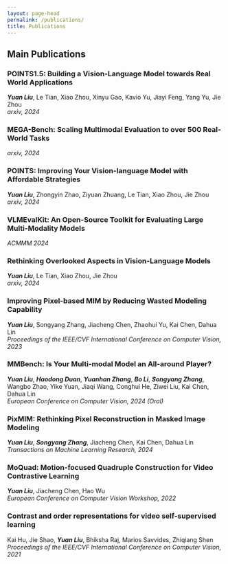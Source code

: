 ```yaml
---
layout: page-head
permalink: /publications/
title: Publications
---
```


## Main Publications

### POINTS1.5: Building a Vision-Language Model towards Real World Applications
***Yuan Liu***, Le Tian, Xiao Zhou, Xinyu Gao, Kavio Yu, Jiayi Feng, Yang Yu, Jie Zhou  
*arxiv, 2024*

### MEGA-Bench: Scaling Multimodal Evaluation to over 500 Real-World Tasks
*arxiv, 2024*

### POINTS: Improving Your Vision-language Model with Affordable Strategies
***Yuan Liu***, Zhongyin Zhao, Ziyuan Zhuang, Le Tian, Xiao Zhou, Jie Zhou  
*arxiv, 2024*

### VLMEvalKit: An Open-Source Toolkit for Evaluating Large Multi-Modality Models
*ACMMM 2024*

### Rethinking Overlooked Aspects in Vision-Language Models
***Yuan Liu***, Le Tian, Xiao Zhou, Jie Zhou  
*arxiv, 2024*

### Improving Pixel-based MIM by Reducing Wasted Modeling Capability
***Yuan Liu***, Songyang Zhang, Jiacheng Chen, Zhaohui Yu, Kai Chen, Dahua Lin   
*Proceedings of the IEEE/CVF International Conference on Computer Vision, 2023*

### MMBench: Is Your Multi-modal Model an All-around Player?
***Yuan Liu***, ***Haodong Duan***, ***Yuanhan Zhang***, ***Bo Li***, ***Songyang Zhang***, Wangbo Zhao, Yike Yuan, Jiaqi Wang, Conghui He, Ziwei Liu, Kai Chen, Dahua Lin<br>
*European Conference on Computer Vision, 2024 (Oral)*   

### PixMIM: Rethinking Pixel Reconstruction in Masked Image Modeling
***Yuan Liu***, ***Songyang Zhang***, Jiacheng Chen, Kai Chen, Dahua Lin<br>
*Transactions on Machine Learning Research, 2024*

### MoQuad: Motion-focused Quadruple Construction for Video Contrastive Learning
***Yuan Liu***, Jiacheng Chen, Hao Wu  
*European Conference on Computer Vision Workshop, 2022*

### Contrast and order representations for video self-supervised learning
Kai Hu, Jie Shao, ***Yuan Liu***, Bhiksha Raj, Marios Savvides, Zhiqiang Shen<br>
*Proceedings of the IEEE/CVF International Conference on Computer Vision, 2021*



